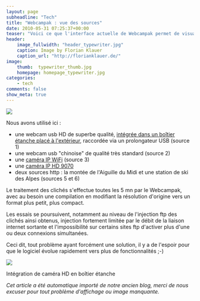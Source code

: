 ```yaml
---
layout: page
subheadline: "Tech"
title: "Webcampak : vue des sources"
date: 2010-05-31 07:25:37+00:00
teaser: "Voici ce que l'interface actuelle de Webcampak permet de visualiser,  depuis la page d'administration"
header:
    image_fullwidth: "header_typewriter.jpg"
    caption: Image by Florian Klauer
    caption_url: "http://florianklauer.de/"
image:
    thumb:  typewriter_thumb.jpg
    homepage: homepage_typewriter.jpg
categories:
    - tech
comments: false
show_meta: true
---
```

[![](http://infracom-france.com/blog2/wp-content/uploads/2010/03/webcampakpic.jpg)](http://infracom-france.com/blog2/wp-content/uploads/2010/03/webcampakpic.jpg)

Nous avons utilisé ici :
  * une webcam usb HD de superbe qualité, [intégrée dans un  boîtier étanche placé à l'extérieur](http://infracom-france.com/blog2/?p=3964), raccordée via un prolongateur  USB (source 1)
  * une webcam usb "chinoise" de qualité très standard (source 2)
  * une [caméra  IP WiFi](http://boutique.infracom-france.com/camera-wifi-sc3130g-audio-bidirectionnelle-p-816.html) (source 3)
  * une [caméra  IP HD 9070](http://boutique.infracom-france.com/camera-etanche-9070irpoe-p-832.html)
  * deux sources http : la montée de l'Aiguille du Midi et une station  de ski des Alpes (sources 5 et 6)

Le traitement des clichés s'effectue toutes les 5 mn par le  Webcampak, avec au besoin une compilation en modifiant la résolution  d'origine vers un format plus petit, plus compact.

Les essais se poursuivent, notamment au niveau de l'injection ftp des  clichés ainsi obtenus, injection fortement limitée par le débit de la  liaison internet sortante et l'impossibilité sur certains sites ftp  d'activer plus d'une ou deux connexions simultanées.

Ceci dit, tout problème ayant forcément une solution, il y a de  l'espoir pour que le logiciel évolue rapidement vers plus de  fonctionnalités ;-)

[![](http://infracom-france.com/blog2/wp-content/uploads/2010/02/camhd1.jpg)](http://infracom-france.com/blog2/wp-content/uploads/2010/02/camhd1.jpg)

Intégration de caméra HD en  boîtier étanche

_Cet article a été automatique importé de notre ancien blog, merci de nous excuser pour tout problème d'affichage ou image manquante._
